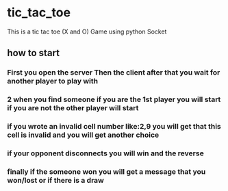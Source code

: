 # tic_tac_toe

This is a tic tac toe (X and O) Game using python Socket
## how to start
### First you open the server Then the client after that you wait for another player to play with
### 2 when you find someone if you are the 1st player you will start if you are not the other player will start
### if you wrote an invalid  cell number like:2,9 you will get that this cell is invalid and you will get another choice 
### if your opponent disconnects you will win and the reverse
### finally if the someone won you will get a message that you won/lost or if there is a draw 
